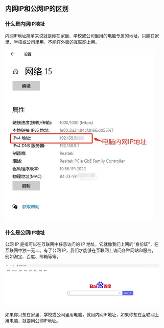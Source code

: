 ## 内网IP和公网IP的区别

### 什么是内网IP地址

内网IP地址简单来说就是你在家里、学校或公司里用的电脑专属的地址，只能在家里、学校或公司里用，不能在外面的互联网上用。

![image](./image/IP/1.jpg)

### 什么是公网IP地址

公网 IP 是指可以在互联网中任意访问的 IP 地址，它就像我们上网的“身份证”，在互联网中独一无二。有了公网 IP，我们才能够在互联网上访问各种网站和服务，例如淘宝、百度、邮箱等等。

![image](./image/IP/2.jpg)

如果你只想在家里、学校或公司里用电脑，就用内网IP地址，如果你想在互联网上用电脑，就要用公网IP地址。

